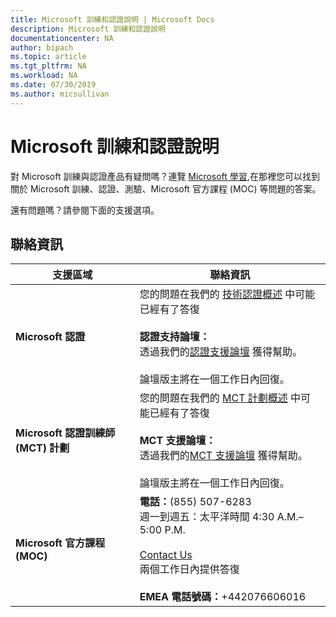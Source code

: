 ```yaml
---
title: Microsoft 訓練和認證說明 | Microsoft Docs
description: Microsoft 訓練和認證說明
documentationcenter: NA
author: bipach
ms.topic: article
ms.tgt_pltfrm: NA
ms.workload: NA
ms.date: 07/30/2019
ms.author: micsullivan
---
```

# Microsoft 訓練和認證說明

對 Microsoft 訓練與認證產品有疑問嗎？連覽 [Microsoft 學習](/learn/certifications/),在那裡您可以找到關於 Microsoft 訓練、認證、測驗、Microsoft 官方課程 (MOC) 等問題的答案。

還有問題嗎？請參閱下面的支援選項。

## 聯絡資訊

| 支援區域 | 聯絡資訊 |
| ------------- | --- |
| **Microsoft 認證** | 您的問題在我們的 [技術認證概述](https://www.microsoft.com/zh-tw/learning/certification-overview.aspx) 中可能已經有了答復<br/><br/> **認證支持論壇：**<br/>透過我們的[認證支援論壇](https://aka.ms/MCPForum) 獲得幫助。<br/><br/> 論壇版主將在一個工作日內回復。|
| **Microsoft 認證訓練師 (MCT) 計劃** | 您的問題在我們的 [MCT 計劃概述](https://www.microsoft.com/zh-tw/learning/mct-certification.aspx) 中可能已經有了答復<br/><br/> **MCT 支援論壇：**<br/>透過我們的[MCT 支援論壇](https://aka.ms/MCTForum) 獲得幫助。<br/><br/> 論壇版主將在一個工作日內回復。|
| **Microsoft 官方課程 (MOC)** | **電話：**(855) 507-6283<br/> 週一到週五：太平洋時間 4:30 A.M.–5:00 P.M. <br/><br/> [Contact Us](https://support.microsoft.com/zh-tw/supportrequestform/a62bfdd8-695f-f1d0-3dbc-e42e79a78641?SL=en&SC=US) <br/> 兩個工作日內提供答復<br/><br/> **EMEA 電話號碼：**+442076606016 |

